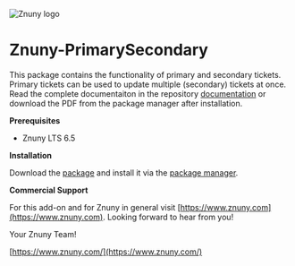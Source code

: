 ![Znuny logo](https://www.znuny.com/assets/images/logo_small.png)


Znuny-PrimarySecondary
======================
This package contains the functionality of primary and secondary tickets. Primary tickets can be used to update multiple (secondary) tickets at once. Read the complete documentaiton in the repository [documentation](https://github.com/znuny/Znuny-PrimarySecondary/tree/dev/doc/en) or download the PDF from the package manager after installation.

**Prerequisites**

- Znuny LTS 6.5


**Installation**

Download the [package](https://download.znuny.org/releases/packages/) and install it via the [package manager](https://doc.znuny.org/znuny_lts/admin/packagemanagement/index.html#package-manager).

**Commercial Support**

For this add-on and for Znuny in general visit [https://www.znuny.com](https://www.znuny.com). Looking forward to hear from you!


Your Znuny Team!

[https://www.znuny.com/](https://www.znuny.com/)
